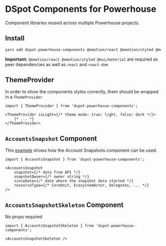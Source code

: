 # DSpot Components for Powerhouse

Component libraries reused across multiple Powerhouse projects.

## Install

```bash
yarn add dspot-powerhouse-components @emotion/react @emotion/styled @mui/material
```

**Important:** `@emotion/react @emotion/styled @mui/material` are required as peer dependencies as well as `react` and `react-dom`

## ThemeProvider

In order to show the components styles correctly, them should be wrapped in a `ThemeProvider`

```tsx
import { ThemeProvider } from 'dspot-powerhouse-components';

<ThemeProvider isLight={/* theme mode: true: light, false: dark */}>
    {* ... *}
</ThemeProvider>
```

## `AccountsSnapshot` Component

This [example](https://github.com/YasielCabrera/ses-snapshots-usage-testing/tree/main) shows how the Account Snapshots component can be used.

```tsx
import { AccountsSnapshot } from 'dspot-powerhouse-components';

<AccountsSnapshot
    snapshot={/* data from API */}
    snapshotOwner={/* owner string */}
    sinceDate={/* date where the snapshot data started */}
    resourceType={/* CoreUnit, EcosystemActor, Delegates, ... */}
/>
```

## `AccountsSnapshotSkeleton` Component

No props required

```tsx
import { AccountsSnapshotSkeleton } from 'dspot-powerhouse-components';

<AccountsSnapshotSkeleton />
```
